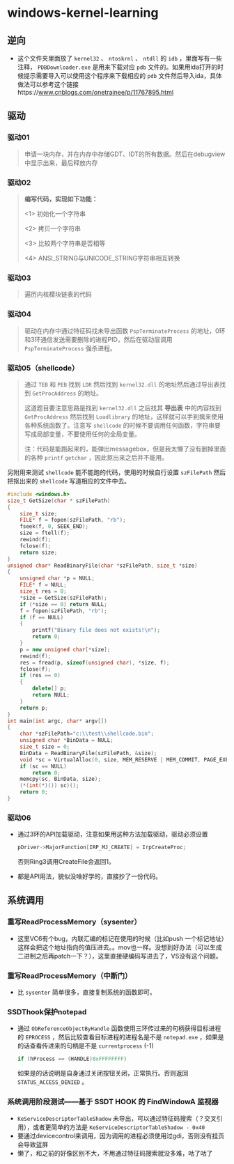 # windows-kernel-learning

## 逆向

+ 这个文件夹里面放了 `kernel32` 、 `ntoskrnl`  、 `ntdll` 的 `idb` ，里面写有一些注释， `PDBDownloader.exe` 是用来下载对应 `pdb` 文件的。如果用ida打开的时候提示需要导入可以使用这个程序来下载相应的 `pdb` 文件然后导入ida，具体做法可以参考这个链接https://www.cnblogs.com/onetrainee/p/11767895.html

## 驱动

### 驱动01

> 申请一块内存，并在内存中存储GDT、IDT的所有数据。然后在debugview中显示出来，最后释放内存

### 驱动02

>**编写代码，实现如下功能：**
>
><1> 初始化一个字符串
>
><2> 拷贝一个字符串
>
><3> 比较两个字符串是否相等
>
><4> ANSI_STRING与UNICODE_STRING字符串相互转换

### 驱动03

>遍历内核模块链表的代码

### 驱动04

>驱动在内存中通过特征码找未导出函数 `PspTerminateProcess` 的地址，0环和3环通信发送需要删除的进程PID，然后在驱动层调用 `PspTerminateProcess` 强杀进程。

### 驱动05（shellcode）

> 通过 `TEB` 和 `PEB` 找到 `LDR` 然后找到 `kernel32.dll` 的地址然后通过导出表找到 `GetProcAddress` 的地址。
>
> 这道题目要注意思路是找到 `kernel32.dll` 之后找其 **导出表** 中的内容找到 `GetProcAddress` 然后找到 `Loadlibrary` 的地址，这样就可以手到擒来使用各种系统函数了。注意写 `shellcode` 的时候不要调用任何函数，字符串要写成局部变量，不要使用任何的全局变量。
>
> 注：代码是能跑起来的，能弹出messagebox，但是我太懒了没有删掉里面的各种 `printf` `getchar` ，因此抠出来之后并不能用。

另附用来测试 `shellcode` 能不能跑的代码，使用的时候自行设置 `szFilePath` 然后把抠出来的 `shellcode` 写道相应的文件中去。

```cpp
#include <windows.h>
size_t GetSize(char * szFilePath)
{
	size_t size;
	FILE* f = fopen(szFilePath, "rb");
	fseek(f, 0, SEEK_END);
	size = ftell(f);
	rewind(f);
	fclose(f);
	return size;
}
unsigned char* ReadBinaryFile(char *szFilePath, size_t *size)
{
	unsigned char *p = NULL;
	FILE* f = NULL;
	size_t res = 0;
	*size = GetSize(szFilePath);
	if (*size == 0) return NULL;		
	f = fopen(szFilePath, "rb");
	if (f == NULL)
	{
		printf("Binary file does not exists!\n");
		return 0;
	}
	p = new unsigned char[*size];
	rewind(f);
	res = fread(p, sizeof(unsigned char), *size, f);
	fclose(f);
	if (res == 0)
	{
		delete[] p;
		return NULL;
	}
	return p;
}
int main(int argc, char* argv[])
{
	char *szFilePath="c:\\test\\shellcode.bin";
	unsigned char *BinData = NULL;
	size_t size = 0;	
	BinData = ReadBinaryFile(szFilePath, &size);
	void *sc = VirtualAlloc(0, size, MEM_RESERVE | MEM_COMMIT, PAGE_EXECUTE_READWRITE);
	if (sc == NULL)	
		return 0;	
	memcpy(sc, BinData, size);
	(*(int(*)()) sc)();	
	return 0;
}
```

### 驱动06

+ 通过3环的API加载驱动，注意如果用这种方法加载驱动，驱动必须设置

  ```c
  pDriver->MajorFunction[IRP_MJ_CREATE] = IrpCreateProc;
  ```

  否则Ring3调用CreateFile会返回1。

+ 都是API用法，貌似没啥好学的，直接抄了一份代码。



## 系统调用

### 重写ReadProcessMemory（sysenter）

+ 这里VC6有个bug，内联汇编的标记在使用的时候（比如push 一个标记地址）这样会把这个地址指向的值压进去。。mov也一样。没想到好办法（可以生成二进制之后再patch一下？），这里直接硬编码写进去了，VS没有这个问题。

### 重写ReadProcessMemory（中断门）

+ 比 `sysenter` 简单很多，直接复制系统的函数即可。

### SSDThook保护notepad

+ 通过 `ObReferenceObjectByHandle` 函数使用三环传过来的句柄获得目标进程的 `EPROCESS` ，然后比较查看目标进程的进程名是不是 `notepad.exe` ，如果是的话查看传进来的句柄是不是 `currentprocess` (-1) 

  ```c
  if (hProcess == (HANDLE)0xFFFFFFFF)
  ```

  如果是的话说明是自身通过关闭按钮关闭，正常执行。否则返回 `STATUS_ACCESS_DENIED` 。

  

### 系统调用阶段测试——基于 SSDT HOOK 的 FindWindowA 监视器

+ `KeServiceDescriptorTableShadow` 未导出，可以通过特征码搜索（？交叉引用），或者更简单的方法是 `KeServiceDescriptorTableShadow - 0x40` 
+ 要通过devicecontrol来调用，因为调用的进程必须使用过gdi，否则没有挂页会导致蓝屏
+ 懒了，和之前的好像区别不大，不用通过特征码搜索就没多难，咕了咕了